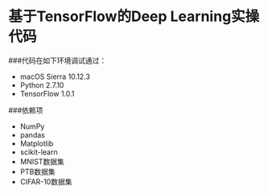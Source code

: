# 基于TensorFlow的Deep Learning实操代码
###代码在如下环境调试通过：
* macOS Sierra 10.12.3
* Python 2.7.10
* TensorFlow 1.0.1

###依赖项
* NumPy
* pandas
* Matplotlib
* scikit-learn
* MNIST数据集
* PTB数据集
* CIFAR-10数据集